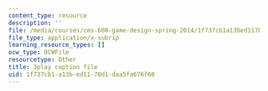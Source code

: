 ```yaml
---
content_type: resource
description: ''
file: /media/courses/cms-608-game-design-spring-2014/1f737cb1a13bed1170d1daa5fa676f68_1506653.srt
file_type: application/x-subrip
learning_resource_types: []
ocw_type: OCWFile
resourcetype: Other
title: 3play caption file
uid: 1f737cb1-a13b-ed11-70d1-daa5fa676f68
---
```

